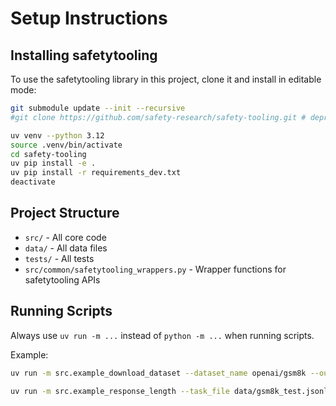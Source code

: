 # Setup Instructions

## Installing safetytooling

To use the safetytooling library in this project, clone it and install in editable mode:

```bash
git submodule update --init --recursive
#git clone https://github.com/safety-research/safety-tooling.git # deprecated in favor of submodule

uv venv --python 3.12
source .venv/bin/activate
cd safety-tooling
uv pip install -e .
uv pip install -r requirements_dev.txt
deactivate
```

## Project Structure

- `src/` - All core code
- `data/` - All data files
- `tests/` - All tests
- `src/common/safetytooling_wrappers.py` - Wrapper functions for safetytooling APIs

## Running Scripts

Always use `uv run -m ...` instead of `python -m ...` when running scripts.

Example:
```bash
uv run -m src.example_download_dataset --dataset_name openai/gsm8k --output_dir data/
```

```bash
uv run -m src.example_response_length --task_file data/gsm8k_test.jsonl --output_dir data/experiments --model_id gpt-4.1-mini-2025-04-14 --num_tasks 10 --seed 42
```